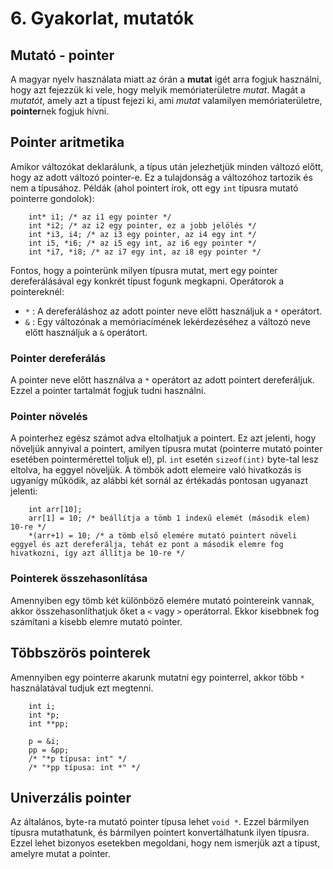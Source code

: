 # 6. Gyakorlat, mutatók

## Mutató - pointer

A magyar nyelv használata miatt az órán a **mutat** igét arra fogjuk használni, hogy azt fejezzük ki vele, hogy melyik memóriaterületre _mutat_.
Magát a _mutatót_, amely azt a típust fejezi ki, ami _mutat_ valamilyen memóriaterületre, **pointer**nek fogjuk hívni.


## Pointer aritmetika

Amikor változókat deklarálunk, a típus után jelezhetjük minden változó előtt, hogy az adott változó pointer-e. Ez a tulajdonság a változóhoz tartozik és nem a típusához. Példák (ahol pointert írok, ott egy `int` típusra mutató pointerre gondolok):
```
    int* i1; /* az i1 egy pointer */
    int *i2; /* az i2 egy pointer, ez a jobb jelölés */
    int *i3, i4; /* az i3 egy pointer, az i4 egy int */
    int i5, *i6; /* az i5 egy int, az i6 egy pointer */
    int *i7, *i8; /* az i7 egy int, az i8 egy pointer */
```
Fontos, hogy a pointerünk milyen típusra mutat, mert egy pointer dereferálásával egy konkrét típust fogunk megkapni.
Operátorok a pointereknél:
- `*` : A dereferáláshoz az adott pointer neve előtt használjuk a `*` operátort.
- `&` : Egy változónak a memóriacímének lekérdezéséhez a változó neve előtt használjuk a `&` operátort.

### Pointer dereferálás
A pointer neve előtt használva a `*` operátort az adott pointert dereferáljuk. Ezzel a pointer tartalmát fogjuk tudni használni.

### Pointer növelés
A pointerhez egész számot adva eltolhatjuk a pointert. Ez azt jelenti, hogy növeljük annyival a pointert, amilyen típusra mutat (pointerre mutató pointer esetében pointermérettel toljuk el), pl. `int` esetén `sizeof(int)` byte-tal lesz eltolva, ha eggyel növeljük.
A tömbök adott elemeire való hivatkozás is ugyanígy működik, az alábbi két sornál az értékadás pontosan ugyanazt jelenti:
```
    int arr[10];
    arr[1] = 10; /* beállítja a tömb 1 indexű elemét (második elem) 10-re */
    *(arr+1) = 10; /* a tömb első elemére mutató pointert növeli eggyel és azt dereferálja, tehát ez pont a második elemre fog hivatkozni, így azt állítja be 10-re */
```

### Pointerek összehasonlítása
Amennyiben egy tömb két különböző elemére mutató pointereink vannak, akkor összehasonlíthatjuk őket a `<` vagy `>` operátorral. Ekkor kisebbnek fog számítani a kisebb elemre mutató pointer.


## Többszörös pointerek
Amennyiben egy pointerre akarunk mutatni egy pointerrel, akkor több `*` használatával tudjuk ezt megtenni.
```
    int i;
    int *p;
    int **pp;
    
    p = &i;
    pp = &pp;
    /* "*p típusa: int" */
    /* "*pp típusa: int *" */
```

## Univerzális pointer
Az általános, byte-ra mutató pointer típusa lehet `void *`. Ezzel bármilyen típusra mutathatunk, és bármilyen pointert konvertálhatunk ilyen típusra. Ezzel lehet bizonyos esetekben megoldani, hogy nem ismerjük azt a típust, amelyre mutat a pointer.
